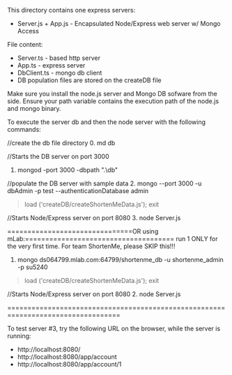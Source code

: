 This directory contains one express servers:
* Server.js + App.js - Encapsulated Node/Express web server w/ Mongo Access

File content:
* Server.ts - based http server
* App.ts - express server
* DbClient.ts - mongo db client
* DB population files are stored on the createDB file

Make sure you install the node.js server and Mongo DB sofware from the side.  Ensure your path variable contains the execution path of the node.js and mongo binary.

To execute the server db and then the node server with the following commands:

//create the db file directory
0. md db

//Starts the DB server on port 3000
1. mongod -port 3000 -dbpath ".\db"

//populate the DB server with sample data
2. mongo --port 3000 -u dbAdmin -p test --authenticationDatabase admin
>load ('createDB/createShortenMeData.js');
>exit

//Starts Node/Express server on port 8080
3. node Server.js 

===============================OR using mLab:=====================================
run 1 ONLY for the very first time. For team ShortenMe, please SKIP this!!!
1. mongo ds064799.mlab.com:64799/shortenme_db -u shortenme_admin -p su5240
>load ('createDB/createShortenMeData.js');
>exit

//Starts Node/Express server on port 8080
2. node Server.js 

==================================================================================

To test server #3, try the following URL on the browser, while the server is running:
* http://localhost:8080/
* http://localhost:8080/app/account
* http://localhost:8080/app/account/1